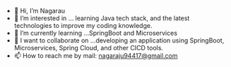 - 👋 Hi, I’m Nagarau
- 👀 I’m interested in ... learning Java tech stack, and the latest technologies to improve my coding knowledge.
- 🌱 I’m currently learning ...SpringBoot and Microservices
- 💞️ I want to collaborate on ...developing an application using SpringBoot, Microservices, Spring Cloud, and other CICD tools.
- 📫 How to reach me by mail: nagaraju94417@gmail.com
